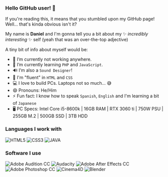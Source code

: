 ### Hello GitHub user! 👋

If you're reading this, it means that you stumbled upon my GitHub page! Well... that's kinda obvious isn't it?

My name is **Daniel** and I'm gonna tell you a bit about my ✨ _incredibly interesting_ ✨ self (yeah that was an over-the-top adjective)

A tiny bit of info about myself would be:

- 🔭 I’m currently not working anywhere.
- 🌱 I’m currently learning `PHP` and `JavaScript`.
- 🔊 I’m also a `Sound Designer`!
- 📱 I'm "fluent" in `HTML` and `CSS`
- 💻 I love to build PCs. Laptops not so much... 😅
- 😄 Pronouns: He/Him
- ⚡ Fun fact: I know how to speak `Spanish`, `English` and I'm learning a bit of `Japanese`
- 🖥 PC Specs: Intel Core i5-8600k | 16GB RAM | RTX 3060 ti | 750W PSU | 255GB M.2 | 500GB SSD | 3TB HDD

### Languages I work with
![HTML5](https://img.shields.io/badge/-HTML5-E34F26?logo=html5&labelColor=000)
![CSS3](https://img.shields.io/badge/-CSS3-1572B6?logo=css3&labelColor=000)
![JAVA](https://img.shields.io/badge/-JAVA-F4BB01?logo=oracle&labelColor=000)
### Software I use
![Adobe Audition CC](https://img.shields.io/badge/-Audition%20CC-9999FF?logo=adobeaudition&labelColor=000)
![Audacity](https://img.shields.io/badge/-Audacity-0000CC?logo=audacity&labelColor=000)
![Adobe After Effects CC](https://img.shields.io/badge/-After%20Effects%20CC-9999FF?logo=adobeaftereffects&labelColor=000)
![Adobe Photoshop CC](https://img.shields.io/badge/-Photoshop%20CC-31A8FF?logo=adobephotoshop&labelColor=000)
![Cinema4D](https://img.shields.io/badge/-Cinema4D-011A6A?logo=cinema4d&labelColor=000)
![Blender](https://img.shields.io/badge/-Blender-F5792A?logo=blender&labelColor=000)
